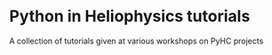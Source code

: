 # Python in Heliophysics tutorials
A collection of tutorials given at various workshops on PyHC projects
